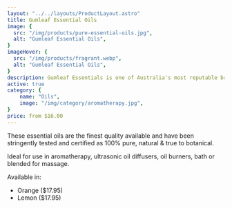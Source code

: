 ```yaml
---
layout: "../../layouts/ProductLayout.astro"
title: Gumleaf Essential Oils
image: {
  src: "/img/products/pure-essential-oils.jpg",
  alt: "Gumleaf Essential Oils",
}
imageHover: {
  src: "/img/products/fragrant.webp",
  alt: "Gumleaf Essential Oils",
}
description: Gumleaf Essentials is one of Australia's most reputable brands of essential oils
active: true
category: {
    name: "Oils",
    image: "/img/category/aromatherapy.jpg",
}
price: from $16.00
---
```


These essential oils are the finest quality available and have been stringently tested and certified as 100% pure, natural & true to botanical.

Ideal for use in aromatherapy, ultrasonic oil diffusers, oil burners, bath or blended for massage.

Available in:
- Orange ($17.95)
- Lemon ($17.95)